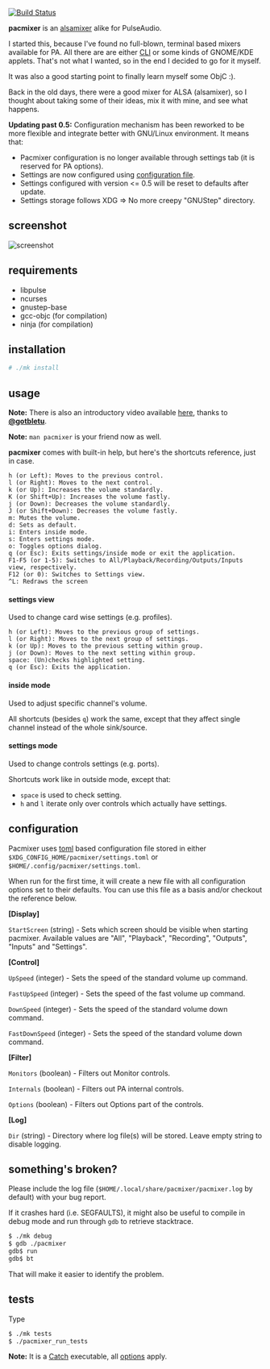 [![Build Status](https://travis-ci.org/KenjiTakahashi/pacmixer.png?branch=master)](https://travis-ci.org/KenjiTakahashi/pacmixer)

**pacmixer** is an [alsamixer][alsamixer] alike for PulseAudio.

I started this, because I've found no full-blown, terminal based mixers available for PA. All there are are either [CLI][CLI] or some kinds of GNOME/KDE applets. That's not what I wanted, so in the end I decided to go for it myself.

It was also a good starting point to finally learn myself some ObjC :).

Back in the old days, there were a good mixer for ALSA (alsamixer), so I thought about taking some of their ideas, mix it with mine, and see what happens.

**Updating past 0.5:** Configuration mechanism has been reworked to be more flexible and integrate better with GNU/Linux environment. It means that:

* Pacmixer configuration is no longer available through settings tab (it is reserved for PA options).
* Settings are now configured using [configuration file](https://github.com/KenjiTakahashi/pacmixer#configuration).
* Settings configured with version <= 0.5 will be reset to defaults after update.
* Settings storage follows XDG => No more creepy "GNUStep" directory.

## screenshot
![screenshot](http://img.kenji.sx/pacmixer2.png)

## requirements
* libpulse
* ncurses
* gnustep-base
* gcc-objc (for compilation)
* ninja (for compilation)

## installation
```sh
# ./mk install
```

## usage
**Note:** There is also an introductory video available [here](http://www.youtube.com/watch?v=s3qk_Fn1Yeo), thanks to [**@gotbletu**](https://github.com/gotbletu).

**Note:** `man pacmixer` is your friend now as well.

**pacmixer** comes with built-in help, but here's the shortcuts reference, just in case.

```
h (or Left): Moves to the previous control.
l (or Right): Moves to the next control.
k (or Up): Increases the volume standardly.
K (or Shift+Up): Increases the volume fastly.
j (or Down): Decreases the volume standardly.
J (or Shift+Down): Decreases the volume fastly.
m: Mutes the volume.
d: Sets as default.
i: Enters inside mode.
s: Enters settings mode.
o: Toggles options dialog.
q (or Esc): Exits settings/inside mode or exit the application.
F1-F5 (or 1-5): Switches to All/Playback/Recording/Outputs/Inputs view, respectively.
F12 (or 0): Switches to Settings view.
^L: Redraws the screen
```

#### settings view
Used to change card wise settings (e.g. profiles).

```
h (or Left): Moves to the previous group of settings.
l (or Right): Moves to the next group of settings.
k (or Up): Moves to the previous setting within group.
j (or Down): Moves to the next setting within group.
space: (Un)checks highlighted setting.
q (or Esc): Exits the application.
```

#### inside mode
Used to adjust specific channel's volume.

All shortcuts (besides `q`) work the same, except that they affect single channel instead of the whole sink/source.

#### settings mode
Used to change controls settings (e.g. ports).

Shortcuts work like in outside mode, except that:

* `space` is used to check setting.
* `h` and `l` iterate only over controls which actually have settings.

## configuration
Pacmixer uses [toml](https://github.com/toml-lang/toml) based configuration file stored in either `$XDG_CONFIG_HOME/pacmixer/settings.toml` or `$HOME/.config/pacmixer/settings.toml`.

When run for the first time, it will create a new file with all configuration options set to their defaults. You can use this file as a basis and/or checkout the reference below.

**[Display]**

`StartScreen` (string) - Sets which screen should be visible when starting pacmixer. Available values are "All", "Playback", "Recording", "Outputs", "Inputs" and "Settings".

**[Control]**

`UpSpeed` (integer) - Sets the speed of the standard volume up command.

`FastUpSpeed` (integer) - Sets the speed of the fast volume up command.

`DownSpeed` (integer) - Sets the speed of the standard volume down command.

`FastDownSpeed` (integer) - Sets the speed of the standard volume down command.

**[Filter]**

`Monitors` (boolean) - Filters out Monitor controls.

`Internals` (boolean) - Filters out PA internal controls.

`Options` (boolean) - Filters out Options part of the controls.

**[Log]**

`Dir` (string) - Directory where log file(s) will be stored. Leave empty string to disable logging.

## something's broken?

Please include the log file (`$HOME/.local/share/pacmixer/pacmixer.log` by default) with your bug report.

If it crashes hard (i.e. SEGFAULTS), it might also be useful to compile in debug mode and run through `gdb` to retrieve stacktrace.

```sh
$ ./mk debug
$ gdb ./pacmixer
gdb$ run
gdb$ bt
```

That will make it easier to identify the problem.

## tests

Type
```sh
$ ./mk tests
$ ./pacmixer_run_tests
```

**Note:** It is a [Catch][catch] executable, all [options] apply.

[alsamixer]: http://en.wikipedia.org/wiki/Alsamixer
[CLI]: http://en.wikipedia.org/wiki/Command-line_interface
[catch]: https://github.com/philsquared/Catch
[options]: https://github.com/philsquared/Catch/blob/master/docs/command-line.md
